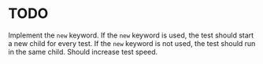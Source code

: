# TODO
Implement the `new` keyword.
If the `new` keyword is used, the test should start a new child for every test. If the `new` keyword is not used, the test should run in the same child. Should increase test speed.

